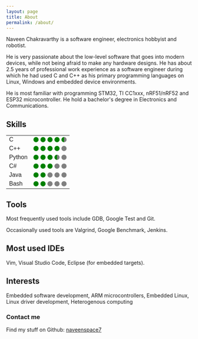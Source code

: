```yaml
---
layout: page
title: About
permalink: /about/
---
```


Naveen Chakravarthy is a software engineer, electronics hobbyist and robotist. 

<!-- I am a die-hard fan of low-level software development in C and C++. -->
<!-- My thesis focuses on ultra-low latency MAC protocols to incorporate into wireless Tactile Internet applications. -->

He is very passionate about the low-level software that goes into modern devices, while not being afraid to make any hardware designs. He has about 2.5 years of professional work experience as a software engineer during which he had used C and C++ as his primary programming languages on Linux, Windows and embedded device environments.

<!-- I had programmed ARM Cortex-M (M3, M4, M7) microcontrollers and peripheral drivers (including DMA, CAN, I2C, SPI, UART, Timers) in embedded C and C++. Additionally, I had programmed for heterogeneous systems in CUDA and OpenCL. -->

<!-- ### More Information -->

<!-- He hold a Master's degree in Embedded Systems and  -->

He is most familiar with programming STM32, TI CC1xxx, nRF51/nRF52 and ESP32 microcontroller. He hold a bachelor's degree in Electronics and Communications.

## Skills

<style>

  .full-dot {
    width:  14px;
    height: 14px;
    background-color: green;
    border-top-right-radius: 10px;
    border-top-left-radius: 10px;
    border-bottom-right-radius: 10px;
    border-bottom-left-radius: 10px;
    border-bottom: 0;
  }

  .left-half-circle {
    width:  7px;
    height: 14px;
    background-color: green;
    border-top-right-radius: 10px;
    border-bottom-right-radius: 10px;
    border-bottom: 0;
  }

  .right-half-circle {
    width:  7px;
    height: 14px;
    background-color: green;
    border-top-left-radius: 10px;
    border-bottom-left-radius: 10px;
    border-bottom: 0;
  }

  table {
    font-family: arial, sans-serif;
    border-collapse: collapse;
    width: 180px;
  }

</style>

<body>
  <table>
  <!-- <tbody> -->
    <tr>
      <td class="tg-0lax">C</td> 
      <td class="tg-0lax">
      <!-- 4.5 -->
      <div style="float:left; background:green; margin-left:0px" class="full-dot"></div>
      <div style="float:left; background:green; margin-left:5px" class="full-dot"></div>
      <div style="float:left; background:green; margin-left:5px" class="full-dot"></div>
      <div style="float:left; background:green; margin-left:5px" class="full-dot"></div>
      <div style="float:left; background:green; margin-left:5px" class="right-half-circle"></div>
      <div style="float:left; background:gray; margin:0px" class="left-half-circle"></div>
      </td>
    </tr>
    <tr>
      <td class="tg-0lax">C++</td>
      <td class="tg-0lax">
      <!-- 4.0 -->
      <div style="float:left; background:green; margin-left:0px" class="full-dot"></div>
      <div style="float:left; background:green; margin-left:5px" class="full-dot"></div>
      <div style="float:left; background:green; margin-left:5px" class="full-dot"></div>
      <div style="float:left; background:green; margin-left:5px" class="full-dot"></div>
      <div style="float:left; background:gray; margin-left:5px" class="full-dot"></div>
      </td>
    </tr>
    <tr>
      <td class="tg-0lax">Python</td>
      <td class="tg-0lax">
      <!-- 3.5 -->
      <div style="float:left; background:green; margin-left:0px" class="full-dot"></div>
      <div style="float:left; background:green; margin-left:5px" class="full-dot"></div>
      <div style="float:left; background:green; margin-left:5px" class="full-dot"></div>
      <div style="float:left; background:green; margin-left:5px" class="right-half-circle"></div>
      <div style="float:left; background:gray; margin:0px" class="left-half-circle"></div>
      <div style="float:left; background:gray; margin-left:5px" class="full-dot"></div>
      </td>
    </tr>
    <tr>
      <td class="tg-0lax">C#</td>
      <td class="tg-0lax">
      <!-- 3.0 -->
      <div style="float:left; background:green; margin-left:0px" class="full-dot"></div>
      <div style="float:left; background:green; margin-left:5px" class="full-dot"></div>
      <div style="float:left; background:green; margin-left:5px" class="full-dot"></div>
      <div style="float:left; background:gray; margin-left:5px" class="full-dot"></div>
      <div style="float:left; background:gray; margin-left:5px" class="full-dot"></div>
      </td>
    </tr>
    <tr>
      <td class="tg-0lax">Java</td>
      <td class="tg-0lax">
        <!-- 2.0 -->
        <div style="float:left; background:green; margin-left:0px" class="full-dot"></div>
        <div style="float:left; background:green; margin-left:5px" class="full-dot"></div>
        <div style="float:left; background:gray; margin-left:5px" class="full-dot"></div>
        <div style="float:left; background:gray; margin-left:5px" class="full-dot"></div>
        <div style="float:left; background:gray; margin-left:5px" class="full-dot"></div>
      </td>
    </tr>
    <tr>
      <td class="tg-0lax">Bash</td>
      <td class="tg-0lax">
        <!-- 2.0 -->
        <div style="float:left; background:green; margin-left:0px" class="full-dot"></div>
        <div style="float:left; background:green; margin-left:5px" class="full-dot"></div>
        <div style="float:left; background:gray; margin-left:5px" class="full-dot"></div>
        <div style="float:left; background:gray; margin-left:5px" class="full-dot"></div>
        <div style="float:left; background:gray; margin-left:5px" class="full-dot"></div>    
      </td>
    </tr>
  </table>
</body>

## Tools

Most frequently used tools include GDB, Google Test and Git.

Occasionally used tools are Valgrind, Google Benchmark, Jenkins.

<!-- Software tools that I use frequently include gdb, valgrind, google benchmark, google test -->

## Most used IDEs

Vim, Visual Studio Code, Eclipse (for embedded targets).

## Interests
Embedded software development, ARM microcontrollers, Embedded Linux, Linux driver development, Heterogenous computing

### Contact me

Find my stuff on Github:
[naveenspace7](https://github.com/naveenspace7)

<!-- Mail me:
[naveen.j_94@outlook.com](mailto:naveen.j_94@outlook.com) -->

